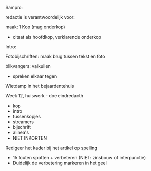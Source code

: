Sampro:

redactie is verantwoordelijk voor:

maak:
1 Kop
(mag onderkop)
- citaat als hoofdkop, verklarende onderkop

Intro:


Fotobijschriften: maak brug tussen tekst en foto

blikvangers: valkuilen
- spreken elkaar tegen

Wietdamp in het bejaardentehuis



Week 12, huiswerk - doe eindredacth
- kop
- intro
- tussenkopjes
- streamers
- bijschrift
- alinea's
- NIET INKORTEN

Redigeer het kader bij het artikel op spelling
- 15 fouten spotten + verbeteren (NIET: zinsbouw of interpunctie)
- Duidelijk de verbetering markeren in het geel

